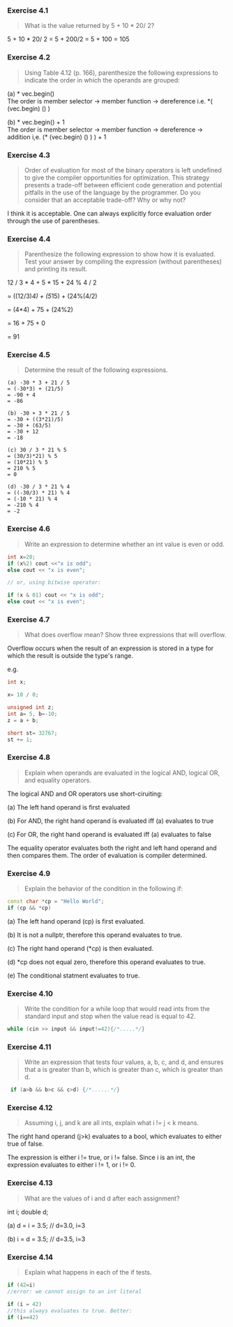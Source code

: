 ### Exercise 4.1
> What is the value returned by 5 + 10 * 20/ 2?

5 + 10 * 20/ 2 = 5 + 200/2 = 5 + 100 = 105

### Exercise 4.2
> Using Table 4.12 (p. 166), parenthesize the following expressions to indicate the order in which the operands are grouped:

(a) * vec.begin()  
The order is member selector -> member function -> dereference
i.e. *( (vec.begin) () )

(b) * vec.begin() + 1   
The order is member selector -> member function -> dereference -> addition
i,e. (* (vec.begin) () ) ) + 1


### Exercise 4.3
> Order of evaluation for most of the binary operators is left undefined to give the compiler opportunities for optimization. This strategy presents a trade-off between efficient code generation and potential pitfalls in the use of the language by the programmer. Do you consider that an acceptable trade-off? Why or why not?

I think it is acceptable. One can always explicitly force evaluation order through the use of parentheses.

### Exercise 4.4
> Parenthesize the following expression to show how it is evaluated. Test your answer by compiling the expression (without parentheses) and printing its result.

12 / 3 * 4 + 5 * 15 + 24 % 4 / 2

= ((12/3)*4) + (5*15) + (24%(4/2) 

= (4*4) + 75 + (24%2)

= 16 + 75 + 0 

= 91


### Exercise 4.5
> Determine the result of the following expressions.
```
(a) -30 * 3 + 21 / 5
= (-30*3) + (21/5)
= -90 + 4
= -86

(b) -30 + 3 * 21 / 5
= -30 + ((3*21)/5)
= -30 + (63/5)
= -30 + 12
= -18

(c) 30 / 3 * 21 % 5
= (30/3)*21) % 5
= (10*21) % 5
= 210 % 5
= 0

(d) -30 / 3 * 21 % 4
= ((-30/3) * 21) % 4
= (-10 * 21) % 4
= -210 % 4
= -2
```

### Exercise 4.6
> Write an expression to determine whether an int value is even or odd.
```c++
int x=20;
if (x%2) cout <<"x is odd";
else cout << "x is even";

// or, using bitwise operator:

if (x & 01) cout << "x is odd";
else cout << "x is even";
```

### Exercise 4.7
> What does overflow mean? Show three expressions that will overflow.

Overflow occurs when the result of an expression is stored in a type for which the result is outside the type's range.

e.g.
```c++
int x;

x= 10 / 0;

unsigned int z;
int a= 5, b=-10;
z = a + b;

short st= 32767;
st += 1;
```

### Exercise 4.8
> Explain when operands are evaluated in the logical AND, logical OR, and equality operators.

The logical AND and OR operators use short-ciruiting:

(a) The left hand operand is first evaluated

(b) For AND, the right hand operand is evaluated iff (a) evaluates to true

(c) For OR, the right hand operand is evaluated iff (a) evaluates to false

The equality operator evaluates both the right and left hand operand and then compares them. 
The order of evaluation is compiler determined.


### Exercise 4.9
> Explain the behavior of the condition in the following if:
```c++
const char *cp = "Hello World";
if (cp && *cp)
```
(a) The left hand operand (cp) is first evaluated.

(b) It is not a nullptr, therefore this operand evaluates to true.

(c) The right hand operand (*cp) is then evaluated.

(d) *cp does not equal zero, therefore this operand evaluates to true.

(e) The conditional statment evaluates to true.

### Exercise 4.10
> Write the condition for a while loop that would read ints from the standard input and stop when the value read is equal to 42.
```c++
while (cin >> input && input!=42){/*.....*/}
```

### Exercise 4.11
> Write an expression that tests four values, a, b, c, and d, and ensures that a is greater than b, which is greater than c, which is greater than d.
```c++
 if (a>b && b>c && c>d) {/*......*/}
```

### Exercise 4.12
> Assuming i, j, and k are all ints, explain what i != j < k means.

The right hand operand (j>k) evaluates to a bool, which evaluates to either true of false.

The expression is either i != true, or i != false. Since i is an int, the expression evaluates to either i != 1, or i != 0.

### Exercise 4.13
> What are the values of i and d after each assignment?

int i; double d;

(a) d = i = 3.5;      // d=3.0, i=3

(b) i = d = 3.5;      // d=3.5, i=3

### Exercise 4.14
> Explain what happens in each of the if tests.
```c++
if (42=i)
//error: we cannot assign to an int literal

if (i = 42)
//this always evaluates to true. Better: 
if (i==42)
```












